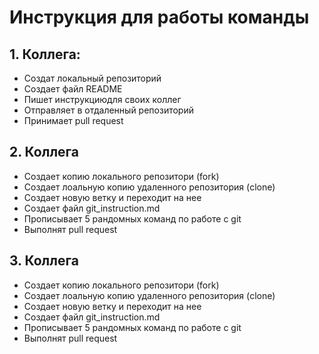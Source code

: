 # Инструкция для работы команды 
## 1. Коллега:
* Создат локальный репозиторий 
* Создает файл README 
* Пишет инструкциюдля своих коллег
* Отправляет в отдаленный репозиторий 
* Принимает pull request
## 2. Коллега
 * Создает копию локального репозитори (fork)
 * Создает лоальную копию удаленного репозитория (clone)
 * Создает новую ветку и переходит на нее 
 * Создает файл git_instruction.md
 * Прописывает 5 рандомных команд по работе с git 
 * Выполнят pull request
 ## 3. Коллега 
 * Создает копию локального репозитори (fork)
 * Создает лоальную копию удаленного репозитория (clone)
 * Создает новую ветку и переходит на нее 
 * Создает файл git_instruction.md
 * Прописывает 5 рандомных команд по работе с git 
 * Выполнят pull request
 